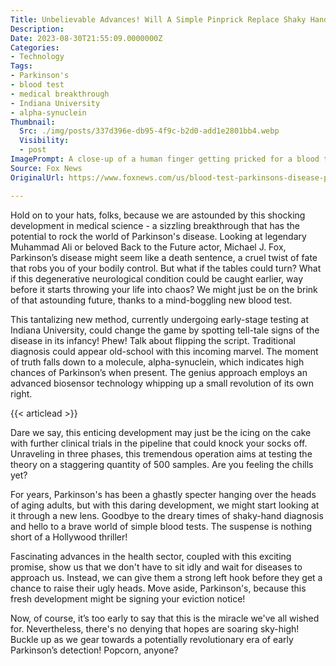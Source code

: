```yaml
---
Title: Unbelievable Advances! Will A Simple Pinprick Replace Shaky Hands As The First Warning Sign of Parkinson's Disease?
Description: 
Date: 2023-08-30T21:55:09.0000000Z
Categories:
- Technology
Tags:
- Parkinson's
- blood test
- medical breakthrough
- Indiana University
- alpha-synuclein
Thumbnail:
  Src: ./img/posts/337d396e-db95-4f9c-b2d0-add1e2801bb4.webp
  Visibility:
  - post
ImagePrompt: A close-up of a human finger getting pricked for a blood test, with a medical vial and microscope in the background signifying scientific research and cutting-edge biosensor technology. The focus is on bright blue gloves holding the needle, accentuating the sense of modern medical analysis.
Source: Fox News
OriginalUrl: https://www.foxnews.com/us/blood-test-parkinsons-disease-promising-early-study

---
```

Hold on to your hats, folks, because we are astounded by this shocking development in medical science - a sizzling breakthrough that has the potential to rock the world of Parkinson's disease. Looking at legendary Muhammad Ali or beloved Back to the Future actor, Michael J. Fox, Parkinson’s disease might seem like a death sentence, a cruel twist of fate that robs you of your bodily control. But what if the tables could turn? What if this degenerative neurological condition could be caught earlier, way before it starts throwing your life into chaos? We might just be on the brink of that astounding future, thanks to a mind-boggling new blood test.

This tantalizing new method, currently undergoing early-stage testing at Indiana University, could change the game by spotting tell-tale signs of the disease in its infancy! Phew! Talk about flipping the script. Traditional diagnosis could appear old-school with this incoming marvel. The moment of truth falls down to a molecule, alpha-synuclein, which indicates high chances of Parkinson’s when present. The genius approach employs an advanced biosensor technology whipping up a small revolution of its own right.

{{< articlead >}}

Dare we say, this enticing development may just be the icing on the cake with further clinical trials in the pipeline that could knock your socks off. Unraveling in three phases, this tremendous operation aims at testing the theory on a staggering quantity of 500 samples. Are you feeling the chills yet?

For years, Parkinson's has been a ghastly specter hanging over the heads of aging adults, but with this daring development, we might start looking at it through a new lens. Goodbye to the dreary times of shaky-hand diagnosis and hello to a brave world of simple blood tests. The suspense is nothing short of a Hollywood thriller!

Fascinating advances in the health sector, coupled with this exciting promise, show us that we don't have to sit idly and wait for diseases to approach us. Instead, we can give them a strong left hook before they get a chance to raise their ugly heads. Move aside, Parkinson's, because this fresh development might be signing your eviction notice!

Now, of course, it’s too early to say that this is the miracle we've all wished for. Nevertheless, there's no denying that hopes are soaring sky-high! Buckle up as we gear towards a potentially revolutionary era of early Parkinson’s detection! Popcorn, anyone?